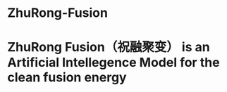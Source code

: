 # ZhuRong-Fusion
# ZhuRong Fusion（祝融聚变） is an Artificial Intellegence Model for the clean fusion energy
